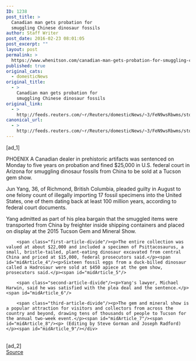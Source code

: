 ```yaml
---
ID: 1238
post_title: >
  Canadian man gets probation for
  smuggling Chinese dinosaur fossils
author: Staff Writer
post_date: 2016-02-23 08:01:05
post_excerpt: ""
layout: post
permalink: >
  https://www.whenitson.com/canadian-man-gets-probation-for-smuggling-chinese-dinosaur-fossils/
published: true
original_cats:
  - domesticNews
original_title:
  - >
    Canadian man gets probation for
    smuggling Chinese dinosaur fossils
original_link:
  - >
    http://feeds.reuters.com/~r/Reuters/domesticNews/~3/FeN9wsRbwms/story01.htm
canonical_url:
  - >
    http://feeds.reuters.com/~r/Reuters/domesticNews/~3/FeN9wsRbwms/story01.htm
---
```

 [ad_1]
<br><div id="articleText">
<span id="midArticle_start"/>

<span id="midArticle_0"/><span class="focusParagraph" readability="5"><p><span class="articleLocation">PHOENIX</span> A Canadian dealer in prehistoric artifacts was sentenced on Monday to five years on probation and fined $25,000 in U.S. federal court in Arizona for smuggling dinosaur fossils from China to be sold at a Tucson gem show. </p></span><span id="midArticle_1"/><p>Jun Yang, 36, of Richmond, British Columbia, pleaded guilty in August to one felony count of illegally importing 17 fossil specimens into the United States, one of them dating back at least 100 million years, according to federal court documents.</p><span id="midArticle_2"/><p>Yang admitted as part of his plea bargain that the smuggled items were transported from China by freighter inside shipping containers and placed on display at the 2015 Tucson Gem and Mineral Show.</p><span id="midArticle_3"/>
        
        <span class="first-article-divide"/><p>The entire collection was valued at about $22,000 and included a specimen of Psittacosaurus, a small, bristle-tailed, plant-eating dinosaur excavated from central China and priced at $15,000, federal prosecutors said.</p><span id="midArticle_4"/><p>Sixteen fossil eggs from a duck-billed dinosaur called a Hadrosaur were sold at $450 apiece at the gem show, prosecutors said.</p><span id="midArticle_5"/>
        
        <span class="second-article-divide"/><p>Yang's lawyer, Michael Harwin, said he was satisfied with the plea deal and the sentence.</p><span id="midArticle_6"/>
        
        <span class="third-article-divide"/><p>The gem and mineral show is a popular attraction for visitors and collectors from across the country and beyond, drawing tens of thousands of people to Tucson for the annual two-week event.</p><span id="midArticle_7"/><span id="midArticle_8"/><p> (Editing by Steve Gorman and Joseph Radford)</p><span id="midArticle_9"/></div>
<br>[ad_2]
<br><a href="http://feeds.reuters.com/~r/Reuters/domesticNews/~3/FeN9wsRbwms/story01.htm">Source </a>